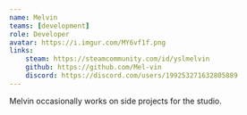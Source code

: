 ```yaml
---
name: Melvin
teams: [development]
role: Developer
avatar: https://i.imgur.com/MY6vf1f.png
links: 
    steam: https://steamcommunity.com/id/yslmelvin
    github: https://github.com/Mel-vin
    discord: https://discord.com/users/199253271632805889
---
```

Melvin occasionally works on side projects for the studio.